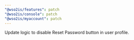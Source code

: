 ```yaml
---
"@wso2is/features": patch
"@wso2is/console": patch
"@wso2is/myaccount": patch
---
```


Update logic to disable Reset Password button in user profile.
